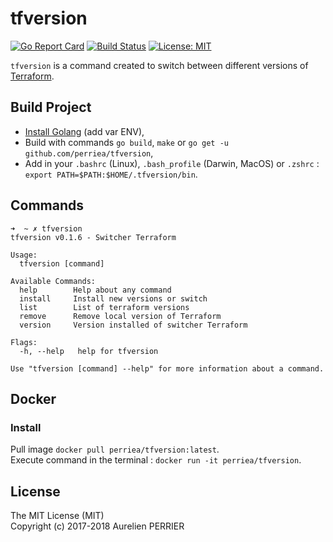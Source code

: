 # tfversion
[![Go Report Card](https://goreportcard.com/badge/github.com/perriea/tfversion)](https://goreportcard.com/report/github.com/perriea/tfversion) [![Build Status](https://travis-ci.org/perriea/tfversion.svg?branch=master)](https://travis-ci.org/perriea/tfversion) [![License: MIT](https://img.shields.io/badge/License-MIT-yellow.svg)](https://opensource.org/licenses/MIT)

`tfversion` is a command created to switch between different versions of [Terraform](https://www.terraform.io).

## Build Project

- [Install Golang](https://golang.org/doc/install) (add var ENV),
- Build with commands `go build`, `make` or `go get -u github.com/perriea/tfversion`,
- Add in your `.bashrc` (Linux), `.bash_profile` (Darwin, MacOS) or `.zshrc` : `export PATH=$PATH:$HOME/.tfversion/bin`.

## Commands

``` shell
➜  ~ ✗ tfversion
tfversion v0.1.6 - Switcher Terraform

Usage:
  tfversion [command]

Available Commands:
  help        Help about any command
  install     Install new versions or switch
  list        List of terraform versions
  remove      Remove local version of Terraform
  version     Version installed of switcher Terraform

Flags:
  -h, --help   help for tfversion

Use "tfversion [command] --help" for more information about a command.
```

## Docker

### Install

Pull image `docker pull perriea/tfversion:latest`.   
Execute command in the terminal : `docker run -it perriea/tfversion`.   

## License

The MIT License (MIT)   
Copyright (c) 2017-2018 Aurelien PERRIER
